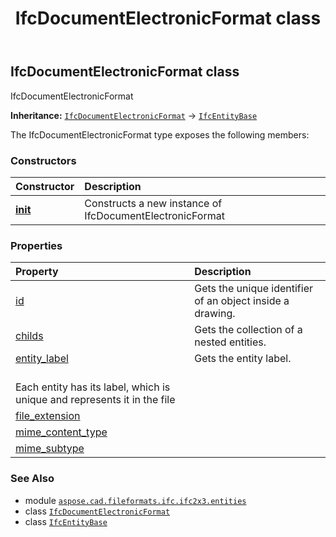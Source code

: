 ﻿---
title: IfcDocumentElectronicFormat class
second_title: Aspose.CAD for Python via .NET API References
description: 
type: docs
weight: 1660
url: /python-net/aspose.cad.fileformats.ifc.ifc2x3.entities/ifcdocumentelectronicformat/
is_root: false
---

## IfcDocumentElectronicFormat class

IfcDocumentElectronicFormat



**Inheritance:** [`IfcDocumentElectronicFormat`](/cad/python-net/aspose.cad.fileformats.ifc.ifc2x3.entities/ifcdocumentelectronicformat) → 
[`IfcEntityBase`](/cad/python-net/aspose.cad.fileformats.ifc/ifcentitybase)



The IfcDocumentElectronicFormat type exposes the following members:

### Constructors
| Constructor | Description |
| :- | :- |
| [__init__](/cad/python-net/aspose.cad.fileformats.ifc.ifc2x3.entities/ifcdocumentelectronicformat/__init__/#) | Constructs a new instance of IfcDocumentElectronicFormat |


### Properties
| Property | Description |
| :- | :- |
| [id](/cad/python-net/aspose.cad.fileformats.ifc.ifc2x3.entities/ifcdocumentelectronicformat/id) | Gets the unique identifier of an object inside a drawing. |
| [childs](/cad/python-net/aspose.cad.fileformats.ifc.ifc2x3.entities/ifcdocumentelectronicformat/childs) | Gets the collection of a nested entities. |
| [entity_label](/cad/python-net/aspose.cad.fileformats.ifc.ifc2x3.entities/ifcdocumentelectronicformat/entity_label) | Gets the entity label.<br/>Each entity has its label, which is unique and represents it in the file |
| [file_extension](/cad/python-net/aspose.cad.fileformats.ifc.ifc2x3.entities/ifcdocumentelectronicformat/file_extension) |  |
| [mime_content_type](/cad/python-net/aspose.cad.fileformats.ifc.ifc2x3.entities/ifcdocumentelectronicformat/mime_content_type) |  |
| [mime_subtype](/cad/python-net/aspose.cad.fileformats.ifc.ifc2x3.entities/ifcdocumentelectronicformat/mime_subtype) |  |



### See Also
* module [`aspose.cad.fileformats.ifc.ifc2x3.entities`](..)
* class [`IfcDocumentElectronicFormat`](/cad/python-net/aspose.cad.fileformats.ifc.ifc2x3.entities/ifcdocumentelectronicformat)
* class [`IfcEntityBase`](/cad/python-net/aspose.cad.fileformats.ifc/ifcentitybase)
